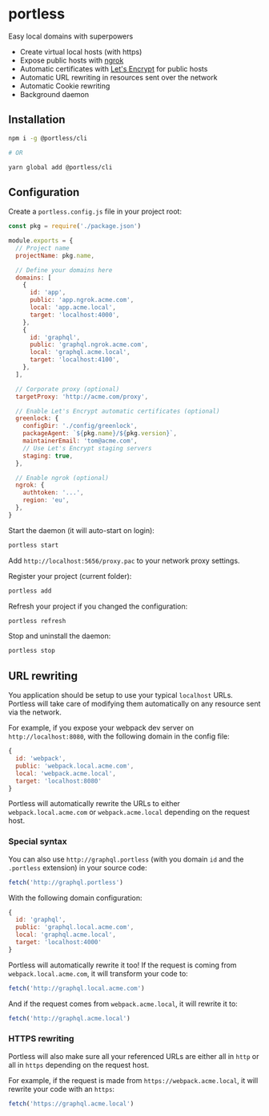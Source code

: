 # portless
Easy local domains with superpowers

- Create virtual local hosts (with https)
- Expose public hosts with [ngrok](https://ngrok.com)
- Automatic certificates with [Let's Encrypt](https://letsencrypt.org/) for public hosts
- Automatic URL rewriting in resources sent over the network
- Automatic Cookie rewriting
- Background daemon

## Installation

```bash
npm i -g @portless/cli

# OR

yarn global add @portless/cli
```

## Configuration

Create a `portless.config.js` file in your project root:

```js
const pkg = require('./package.json')

module.exports = {
  // Project name
  projectName: pkg.name,

  // Define your domains here
  domains: [
    {
      id: 'app',
      public: 'app.ngrok.acme.com',
      local: 'app.acme.local',
      target: 'localhost:4000',
    },
    {
      id: 'graphql',
      public: 'graphql.ngrok.acme.com',
      local: 'graphql.acme.local',
      target: 'localhost:4100',
    },
  ],

  // Corporate proxy (optional)
  targetProxy: 'http://acme.com/proxy',

  // Enable Let's Encrypt automatic certificates (optional)
  greenlock: {
    configDir: './config/greenlock',
    packageAgent: `${pkg.name}/${pkg.version}`,
    maintainerEmail: 'tom@acme.com',
    // Use Let's Encrypt staging servers
    staging: true,
  },

  // Enable ngrok (optional)
  ngrok: {
    authtoken: '...',
    region: 'eu',
  },
}
```

Start the daemon (it will auto-start on login):

```bash
portless start
```

Add `http://localhost:5656/proxy.pac` to your network proxy settings.

Register your project (current folder):

```bash
portless add
```

Refresh your project if you changed the configuration:

```bash
portless refresh
```

Stop and uninstall the daemon:

```bash
portless stop
```

## URL rewriting

You application should be setup to use your typical `localhost` URLs. Portless will take care of modifying them automatically on any resource sent via the network.

For example, if you expose your webpack dev server on `http://localhost:8080`, with the following domain in the config file:

```js
{
  id: 'webpack',
  public: 'webpack.local.acme.com',
  local: 'webpack.acme.local',
  target: 'localhost:8080'
}
```

Portless will automatically rewrite the URLs to either `webpack.local.acme.com` or `webpack.acme.local` depending on the request host.

### Special syntax

You can also use `http://graphql.portless` (with you domain `id` and the `.portless` extension) in your source code:

```js
fetch('http://graphql.portless')
```

With the following domain configuration:

```js
{
  id: 'graphql',
  public: 'graphql.local.acme.com',
  local: 'graphql.acme.local',
  target: 'localhost:4000'
}
```

Portless will automatically rewrite it too! If the request is coming from `webpack.local.acme.com`, it will transform your code to:

```js
fetch('http://graphql.local.acme.com')
```

And if the request comes from `webpack.acme.local`, it will rewrite it to:

```js
fetch('http://graphql.acme.local')
```

### HTTPS rewriting

Portless will also make sure all your referenced URLs are either all in `http` or all in `https` depending on the request host.

For example, if the request is made from `https://webpack.acme.local`, it will rewrite your code with an `https`:

```js
fetch('https://graphql.acme.local')
```
